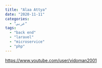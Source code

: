 ```yaml
---
title: "Alaa Attya"
date: "2020-11-11"
categories:
  - "عربي"
tags:
  - "back end"
  - "laravel"
  - "microservice"
  - "php"
---
```


https://www.youtube.com/user/vidoman2001
